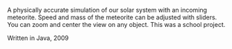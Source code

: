 A physically accurate simulation of our solar system with an incoming meteorite. Speed and mass of the meteorite can be adjusted with sliders. You can zoom and center the view on any object. This was a school project.

Written in Java, 2009